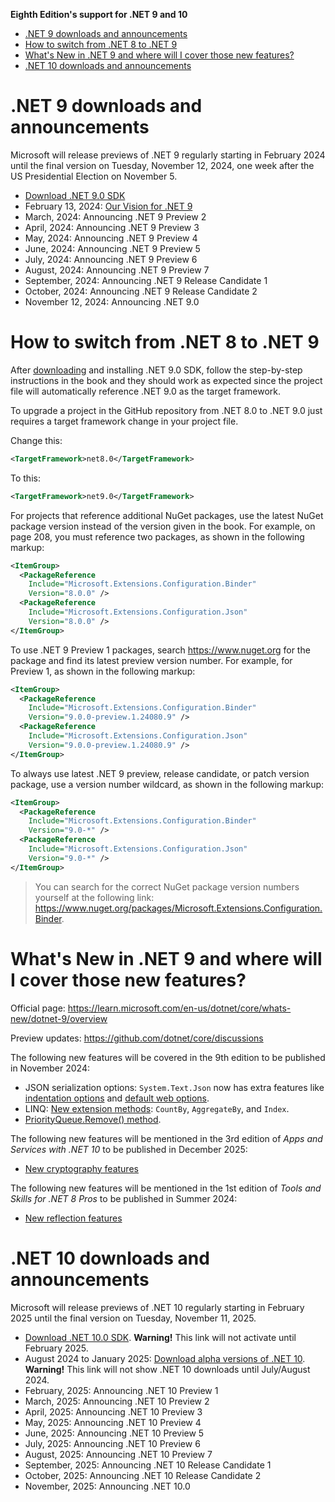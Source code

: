 **Eighth Edition's support for .NET 9 and 10**

- [.NET 9 downloads and announcements](#net-9-downloads-and-announcements)
- [How to switch from .NET 8 to .NET 9](#how-to-switch-from-net-8-to-net-9)
- [What's New in .NET 9 and where will I cover those new features?](#whats-new-in-net-9-and-where-will-i-cover-those-new-features)
- [.NET 10 downloads and announcements](#net-10-downloads-and-announcements)

# .NET 9 downloads and announcements

Microsoft will release previews of .NET 9 regularly starting in February 2024 until the final version on Tuesday, November 12, 2024, one week after the US Presidential Election on November 5.

- [Download .NET 9.0 SDK](https://dotnet.microsoft.com/download/dotnet/9.0)
- February 13, 2024: [Our Vision for .NET 9](https://devblogs.microsoft.com/dotnet/our-vision-for-dotnet-9/)
- March, 2024: Announcing .NET 9 Preview 2
- April, 2024: Announcing .NET 9 Preview 3
- May, 2024: Announcing .NET 9 Preview 4
- June, 2024: Announcing .NET 9 Preview 5
- July, 2024: Announcing .NET 9 Preview 6
- August, 2024: Announcing .NET 9 Preview 7
- September, 2024: Announcing .NET 9 Release Candidate 1
- October, 2024: Announcing .NET 9 Release Candidate 2
- November 12, 2024: Announcing .NET 9.0

# How to switch from .NET 8 to .NET 9

After [downloading](https://dotnet.microsoft.com/download/dotnet/9.0) and installing .NET 9.0 SDK, follow the step-by-step instructions in the book and they should work as expected since the project file will automatically reference .NET 9.0 as the target framework. 

To upgrade a project in the GitHub repository from .NET 8.0 to .NET 9.0 just requires a target framework change in your project file.

Change this:

```xml
<TargetFramework>net8.0</TargetFramework>
```

To this:

```xml
<TargetFramework>net9.0</TargetFramework>
```

For projects that reference additional NuGet packages, use the latest NuGet package version instead of the version given in the book. For example, on page 208, you must reference two packages, as shown in the following markup:
```xml
<ItemGroup>
  <PackageReference
    Include="Microsoft.Extensions.Configuration.Binder"
    Version="8.0.0" />
  <PackageReference
    Include="Microsoft.Extensions.Configuration.Json"
    Version="8.0.0" />
</ItemGroup>
```

To use .NET 9 Preview 1 packages, search https://www.nuget.org for the package and find its latest preview version number. For example, for Preview 1, as shown in the following markup:
```xml
<ItemGroup>
  <PackageReference
    Include="Microsoft.Extensions.Configuration.Binder"
    Version="9.0.0-preview.1.24080.9" />
  <PackageReference
    Include="Microsoft.Extensions.Configuration.Json"
    Version="9.0.0-preview.1.24080.9" />
</ItemGroup>
```

To always use latest .NET 9 preview, release candidate, or patch version package, use a version number wildcard, as shown in the following markup:
```xml
<ItemGroup>
  <PackageReference
    Include="Microsoft.Extensions.Configuration.Binder"
    Version="9.0-*" />
  <PackageReference
    Include="Microsoft.Extensions.Configuration.Json"
    Version="9.0-*" />
</ItemGroup>
```

> You can search for the correct NuGet package version numbers yourself at the following link: https://www.nuget.org/packages/Microsoft.Extensions.Configuration.Binder.

# What's New in .NET 9 and where will I cover those new features?

Official page: https://learn.microsoft.com/en-us/dotnet/core/whats-new/dotnet-9/overview

Preview updates: https://github.com/dotnet/core/discussions

The following new features will be covered in the 9th edition to be published in November 2024:
- JSON serialization options: `System.Text.Json` now has extra features like [indentation options](https://learn.microsoft.com/en-us/dotnet/core/whats-new/dotnet-9/overview#indentation-options) and [default web options](https://learn.microsoft.com/en-us/dotnet/core/whats-new/dotnet-9/overview#default-web-options).
- LINQ: [New extension methods](https://learn.microsoft.com/en-us/dotnet/core/whats-new/dotnet-9/overview#linq): `CountBy`, `AggregateBy`, and `Index`.
- [PriorityQueue.Remove() method](https://learn.microsoft.com/en-us/dotnet/core/whats-new/dotnet-9/overview#priorityqueueremove-method).

The following new features will be mentioned in the 3rd edition of *Apps and Services with .NET 10* to be published in December 2025:
- [New cryptography features](https://learn.microsoft.com/en-us/dotnet/core/whats-new/dotnet-9/overview#cryptography)

The following new features will be mentioned in the 1st edition of *Tools and Skills for .NET 8 Pros* to be published in Summer 2024:
- [New reflection features](https://learn.microsoft.com/en-us/dotnet/core/whats-new/dotnet-9/overview#reflection)

# .NET 10 downloads and announcements

Microsoft will release previews of .NET 10 regularly starting in February 2025 until the final version on Tuesday, November 11, 2025.

- [Download .NET 10.0 SDK](https://dotnet.microsoft.com/download/dotnet/10.0). **Warning!** This link will not activate until February 2025.
- August 2024 to January 2025: [Download alpha versions of .NET 10](https://github.com/dotnet/installer#table). **Warning!** This link will not show .NET 10 downloads until July/August 2024.
- February, 2025: Announcing .NET 10 Preview 1
- March, 2025: Announcing .NET 10 Preview 2
- April, 2025: Announcing .NET 10 Preview 3
- May, 2025: Announcing .NET 10 Preview 4
- June, 2025: Announcing .NET 10 Preview 5
- July, 2025: Announcing .NET 10 Preview 6
- August, 2025: Announcing .NET 10 Preview 7
- September, 2025: Announcing .NET 10 Release Candidate 1
- October, 2025: Announcing .NET 10 Release Candidate 2
- November, 2025: Announcing .NET 10.0
